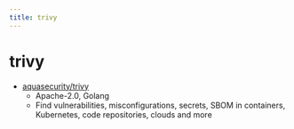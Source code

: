 ```yaml
---
title: trivy
---
```


# trivy

- [aquasecurity/trivy](https://github.com/aquasecurity/trivy)
  - Apache-2.0, Golang
  - Find vulnerabilities, misconfigurations, secrets, SBOM in containers, Kubernetes, code repositories, clouds and more
